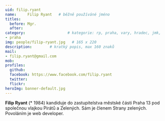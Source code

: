 ```yaml
---
uid: filip.ryant
name:     Filip Ryant  	# běžně používáné jméno
titles:
  before: Mgr. 
  after:
category:                 	# kategorie: rp, praha, vary, hradec, jmk, senat
- praha
img: people/filip-ryant.jpg   # 165 x 220
description:     	# kratký popis, max 160 znaků
mail:
- filip.ryant@gmail.com
mob:
profiles:
  github:       
  facebook: https://www.facebook.com/filip.ryant
  twitter: 		  
  flickr:		  
heroImg: banner-default.jpg  
---
```


**Filip Ryant** (* 1984) kandiduje do zastupitelstva městské části Praha 13 pod společnou vlajkou Pirátů a Zelených. Sám je členem Strany zelených. Povoláním je web developer.
